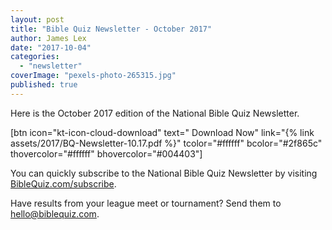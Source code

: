 ```yaml
---
layout: post
title: "Bible Quiz Newsletter - October 2017"
author: James Lex
date: "2017-10-04"
categories: 
  - "newsletter"
coverImage: "pexels-photo-265315.jpg"
published: true
---
```


Here is the October 2017 edition of the National Bible Quiz Newsletter.

\[btn icon="kt-icon-cloud-download" text=" Download Now" link="{% link assets/2017/BQ-Newsletter-10.17.pdf %}" tcolor="#ffffff" bcolor="#2f865c" thovercolor="#ffffff" bhovercolor="#004403"\]

You can quickly subscribe to the National Bible Quiz Newsletter by visiting [BibleQuiz.com/subscribe](https://www.biblequiz.com/subscribe).

Have results from your league meet or tournament? Send them to [hello@biblequiz.com](mailto:hello@biblequiz.com).
